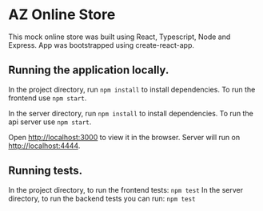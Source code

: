 # AZ Online Store

This mock online store was built using React, Typescript, Node and Express. App was bootstrapped using create-react-app.

## Running the application locally.

In the project directory, run `npm install` to install dependencies.
To run the frontend use `npm start`.

In the server directory, run `npm install` to install dependencies.
To run the api server use `npm start`.

Open [http://localhost:3000](http://localhost:3000) to view it in the browser.
Server will run on [http://localhost:4444](http://localhost:4444).

## Running tests.

In the project directory, to run the frontend tests: `npm test`
In the server directory, to run the backend tests you can run: `npm test`
